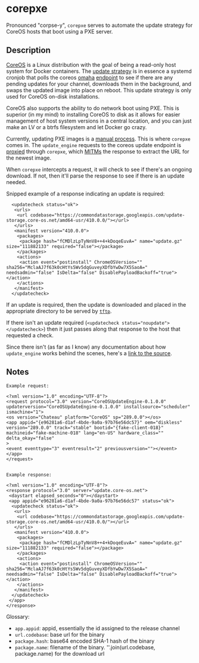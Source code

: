 # corepxe

Pronounced "corpse-y", `corepxe` serves to automate the update strategy for
CoreOS hosts that boot using a PXE server.

## Description

[CoreOS](https://coreos.com) is a Linux distribution with the goal of being a
read-only host system for Docker containers. The [update
strategy](https://coreos.com/docs/cluster-management/setup/update-strategies)
is in essence a systemd cronjob that polls the coreos
[omaha](https://github.com/coreos/go-omaha)
[endpoint](https://public.update.core-os.net/v1/update/) to see if there are
any pending updates for your channel, downloads them in the background, and
swaps the updated image into place on reboot. This update strategy is only used
for CoreOS on-disk installations.

CoreOS also supports the ability to do network boot using PXE. This is superior
(in my mind) to installing CoreOS to disk as it allows for easier management of
host system versions in a central location, and you can just make an LV or a
btrfs filesystem and let Docker go crazy.

Currently, updating PXE images is a [manual
process](https://coreos.com/docs/cluster-management/setup/update-strategies/#updating-pxe/ipxe-machines).
This is where `corepxe` comes in. The `update_engine` requests to the coreos
update endpoint is
[proxied](https://coreos.com/docs/cluster-management/setup/update-strategies/#updating-behind-a-proxy)
through `corepxe`, which
[MITMs](https://en.wikipedia.org/wiki/Man-in-the-middle_attack) the response
to extract the URL for the newest image.

When `corepxe` intercepts a request, it will check to see if there's an ongoing
download. If not, then it'll parse the response to see if there is an update
needed.

Snipped example of a response indicating an update is required:
```
  <updatecheck status="ok">
   <urls>
    <url codebase="https://commondatastorage.googleapis.com/update-storage.core-os.net/amd64-usr/410.0.0/"></url>
   </urls>
   <manifest version="410.0.0">
    <packages>
     <package hash="fCMDlzLpTyNnV8++4+kDoqeEuvA=" name="update.gz" size="111882133" required="false"></package>
    </packages>
    <actions>
     <action event="postinstall" ChromeOSVersion="" sha256="MclaAJ7f63k0cHtYs5Wv5dqGuveyXDfbYwDw7X5SaoA=" needsadmin="false" IsDelta="false" DisablePayloadBackoff="true"></action>
    </actions>
   </manifest>
  </updatecheck>
```

If an update is required, then the update is downloaded and placed in the
appropriate directory to be served by
[`tftp`](https://en.wikipedia.org/wiki/Trivial_File_Transfer_Protocol).

If there isn't an update required (`<updatecheck
status="noupdate"></updatecheck>`) then it just passes along that response to
the host that requested a check.

Since there isn't (as far as I know) any documentation about how
`update_engine` works behind the scenes, here's a [link to the
source](https://github.com/coreos/update_engine).

## Notes

```
Example request:

<?xml version="1.0" encoding="UTF-8"?>
<request protocol="3.0" version="CoreOSUpdateEngine-0.1.0.0"
updaterversion="CoreOSUpdateEngine-0.1.0.0" installsource="scheduler"
ismachine="1">
<os version="Chateau" platform="CoreOS" sp="289.0.0"></os>
<app appid="{e96281a6-d1af-4bde-9a0a-97b76e56dc57}" oem="diskless"
version="289.0.0" track="stable" bootid="{fake-client-018}"
machineid="fake-machine-018" lang="en-US" hardware_class="" delta_okay="false"
>
<event eventtype="3" eventresult="2" previousversion=""></event>
</app>
</request>


Example response:

<?xml version="1.0" encoding="UTF-8"?>
<response protocol="3.0" server="update.core-os.net">
 <daystart elapsed_seconds="0"></daystart>
 <app appid="e96281a6-d1af-4bde-9a0a-97b76e56dc57" status="ok">
  <updatecheck status="ok">
   <urls>
    <url codebase="https://commondatastorage.googleapis.com/update-storage.core-os.net/amd64-usr/410.0.0/"></url>
   </urls>
   <manifest version="410.0.0">
    <packages>
     <package hash="fCMDlzLpTyNnV8++4+kDoqeEuvA=" name="update.gz" size="111882133" required="false"></package>
    </packages>
    <actions>
     <action event="postinstall" ChromeOSVersion="" sha256="MclaAJ7f63k0cHtYs5Wv5dqGuveyXDfbYwDw7X5SaoA=" needsadmin="false" IsDelta="false" DisablePayloadBackoff="true"></action>
    </actions>
   </manifest>
  </updatecheck>
 </app>
</response>
```

Glossary:
* `app.appid`: appid, essentially the id assigned to the release channel
* `url.codebase`: base url for the binary
* `package.hash`: base64 encoded SHA-1 hash of the binary
* `package.name`: filename of the binary. ''.join(url.codebase, package.name)
  for the download url
